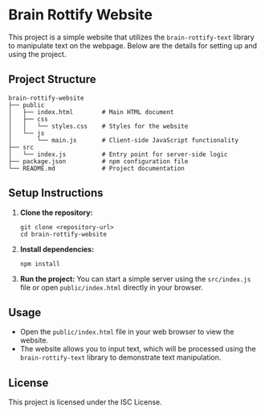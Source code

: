 # Brain Rottify Website

This project is a simple website that utilizes the `brain-rottify-text` library to manipulate text on the webpage. Below are the details for setting up and using the project.

## Project Structure

```
brain-rottify-website
├── public
│   ├── index.html        # Main HTML document
│   ├── css
│   │   └── styles.css    # Styles for the website
│   └── js
│       └── main.js       # Client-side JavaScript functionality
├── src
│   └── index.js          # Entry point for server-side logic
├── package.json          # npm configuration file
└── README.md             # Project documentation
```

## Setup Instructions

1. **Clone the repository:**
   ```
   git clone <repository-url>
   cd brain-rottify-website
   ```

2. **Install dependencies:**
   ```
   npm install
   ```

3. **Run the project:**
   You can start a simple server using the `src/index.js` file or open `public/index.html` directly in your browser.

## Usage

- Open the `public/index.html` file in your web browser to view the website.
- The website allows you to input text, which will be processed using the `brain-rottify-text` library to demonstrate text manipulation.

## License

This project is licensed under the ISC License.